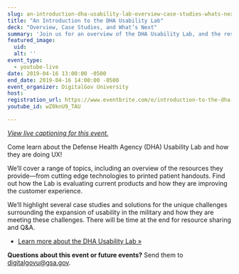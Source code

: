 ```yaml
---
slug: an-introduction-dha-usability-lab-overview-case-studies-whats-next
title: "An Introduction to the DHA Usability Lab"
deck: "Overview, Case Studies, and What’s Next"
summary: 'Join us for an overview of the DHA Usability Lab, and the resources they provide to improve customer experience.'
featured_image:
  uid:
  alt: ''
event_type:
  - youtube-live
date: 2019-04-16 13:00:00 -0500
end_date: 2019-04-16 14:00:00 -0500
event_organizer: DigitalGov University
host:
registration_url: https://www.eventbrite.com/e/introduction-to-the-dha-usability-lab-overview-case-studies-whats-next-registration-59327626528
youtube_id: wZ0knU9_TAU

---
```

_[View live captioning for this event.](https://www.captionedtext.com/client/event.aspx?EventID=3953012&CustomerID=321)_

Come learn about the Defense Health Agency (DHA) Usability Lab and how they are doing UX!

We’ll cover a range of topics, including an overview of the resources they provide—from cutting edge technologies to printed patient handouts. Find out how the Lab is evaluating current products and how they are improving the customer experience.

We’ll highlight several case studies and solutions for the unique challenges surrounding the expansion of usability in the military and how they are meeting these challenges. There will be time at the end for resource sharing and Q&A.

- [Learn more about the DHA Usability Lab »](https://health.mil/About-MHS/OASDHA/Defense-Health-Agency/Operations/Clinical-Support-Division/Connected-Health/Usability-Lab)

**Questions about this event or future events?** Send them to digitalgovu@gsa.gov.
